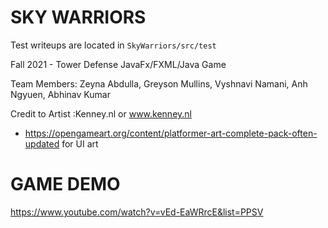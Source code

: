 # SKY WARRIORS

Test writeups are located in `SkyWarriors/src/test`

Fall 2021 - Tower Defense JavaFx/FXML/Java Game

Team Members: Zeyna Abdulla, Greyson Mullins, Vyshnavi Namani, Anh Ngyuen, Abhinav Kumar

Credit to Artist :Kenney.nl or www.kenney.nl 
- https://opengameart.org/content/platformer-art-complete-pack-often-updated for UI art


# GAME DEMO
https://www.youtube.com/watch?v=vEd-EaWRrcE&list=PPSV
